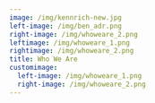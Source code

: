 ```yaml
---
image: /img/kennrich-new.jpg
left-image: /img/ben_adr.png
right-image: /img/whoweare_2.png
leftimage: /img/whoweare_1.png
rightimage: /img/whoweare_2.png
title: Who We Are
customimage:
  left-image: /img/whoweare_1.png
  right-image: /img/whoweare_2.png
---
```


